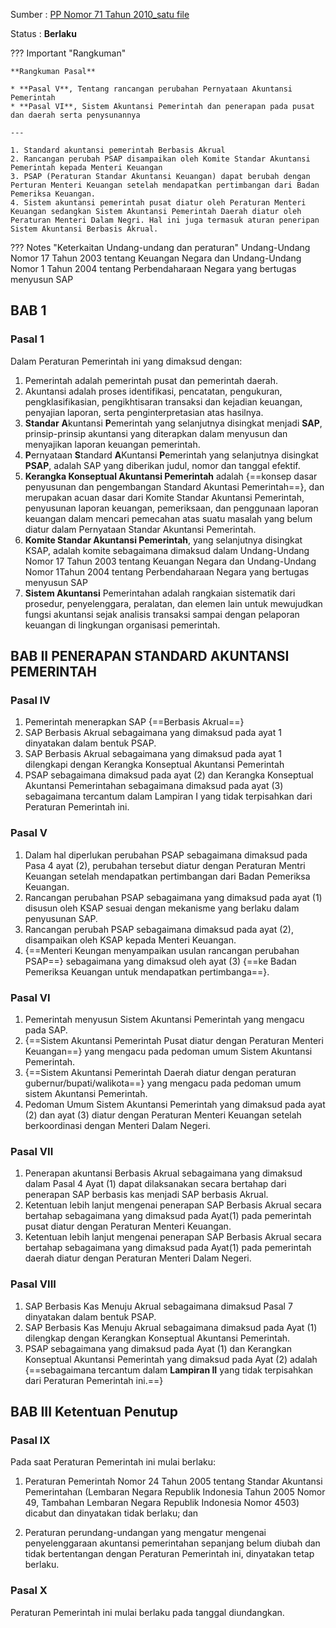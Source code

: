 Sumber : [PP Nomor 71 Tahun 2010_satu file](https://peraturan.bpk.go.id/Details/5095/pp-no-71-tahun-2010)

Status : **Berlaku**

??? Important "Rangkuman"

    **Rangkuman Pasal**

    * **Pasal V**, Tentang rancangan perubahan Pernyataan Akuntansi Pemerintah
    * **Pasal VI**, Sistem Akuntansi Pemerintah dan penerapan pada pusat dan daerah serta penysunannya 

    ---

    1. Standard akuntansi pemerintah Berbasis Akrual
    2. Rancangan perubah PSAP disampaikan oleh Komite Standar Akuntansi Pemerintah kepada Menteri Keuangan
    3. PSAP (Peraturan Standar Akuntansi Keuangan) dapat berubah dengan Perturan Menteri Keuangan setelah mendapatkan pertimbangan dari Badan Pemeriksa Keuangan. 
    4. Sistem akuntansi pemerintah pusat diatur oleh Peraturan Menteri Keuangan sedangkan Sistem Akuntansi Pemerintah Daerah diatur oleh Peraturan Menteri Dalam Negri. Hal ini juga termasuk aturan peneripan Sistem Akuntansi Berbasis Akrual.


??? Notes "Keterkaitan Undang-undang dan peraturan"
    Undang-Undang Nomor 17 Tahun 2003 tentang Keuangan Negara dan Undang-Undang Nomor 1 Tahun 2004 tentang Perbendaharaan Negara yang bertugas menyusun SAP


## BAB 1
### Pasal 1

Dalam Peraturan Pemerintah ini yang dimaksud dengan:

1. Pemerintah adalah pemerintah pusat dan pemerintah daerah.
2. Akuntansi adalah proses identifikasi, pencatatan, pengukuran, pengklasifikasian, pengikhtisaran transaksi dan kejadian keuangan, penyajian laporan, serta penginterpretasian atas hasilnya.
3. **Standar** **A**kuntansi **P**emerintah yang selanjutnya disingkat menjadi **SAP**, prinsip-prinsip akuntansi yang diterapkan dalam menyusun dan menyajikan laporan keuangan pemerintah.
4. **P**ernyataan **S**tandard **A**Kuntansi **P**emerintah yang selanjutnya disingkat **PSAP**, adalah SAP yang diberikan judul, nomor dan tanggal efektif.
5. **Kerangka Konseptual Akuntansi Pemerintah** adalah {==konsep dasar penyusunan dan pengembangan Standard Akuntasi Pemerintah==}, dan merupakan acuan dasar dari Komite Standar Akuntansi Pemerintah, penyusunan laporan keuangan, pemeriksaan, dan penggunaan laporan keuangan dalam mencari pemecahan atas suatu masalah yang belum diatur dalam Pernyataan Standar Akuntansi Pemerintah.
10. **Komite Standar Akuntansi Pemerintah**, yang selanjutnya disingkat KSAP, adalah komite sebagaimana dimaksud dalam Undang-Undang Nomor 17 Tahun 2003 tentang Keuangan Negara dan Undang-Undang Nomor 1Tahun 2004 tentang Perbendaharaan Negara yang bertugas menyusun SAP
11. **Sistem Akuntansi** Pemerintahan adalah rangkaian sistematik dari prosedur, penyelenggara, peralatan, dan elemen lain untuk mewujudkan fungsi akuntansi sejak analisis transaksi sampai dengan pelaporan keuangan di lingkungan organisasi pemerintah.


## BAB II PENERAPAN STANDARD AKUNTANSI PEMERINTAH
### Pasal IV

1. Pemerintah menerapkan SAP {==Berbasis Akrual==}
2. SAP Berbasis Akrual sebagaimana yang dimaksud pada ayat 1 dinyatakan dalam bentuk PSAP.
3. SAP Berbasis Akrual sebagaimana yang dimaksud pada ayat 1 dilengkapi dengan Kerangka Konseptual Akuntansi Pemerintah
4. PSAP sebagaimana dimaksud pada ayat (2) dan Kerangka Konseptual Akuntansi Pemerintahan sebagaimana dimaksud pada ayat (3) sebagaimana tercantum dalam Lampiran I yang tidak terpisahkan dari Peraturan Pemerintah ini.


### Pasal V

1. Dalam hal diperlukan perubahan PSAP sebagaimana dimaksud pada Pasa 4 ayat (2), perubahan tersebut diatur dengan Peraturan Mentri Keuangan setelah mendapatkan pertimbangan dari Badan Pemeriksa Keuangan.
2. Rancangan perubahan PSAP sebagaimana yang dimaksud pada ayat (1) disusun oleh KSAP sesuai dengan mekanisme yang berlaku dalam penyusunan SAP.
3. Rancangan perubah PSAP sebagaimana dimaksud pada ayat (2), disampaikan oleh KSAP kepada Menteri Keuangan.
4. {==Menteri Keungan menyampaikan usulan rancangan perubahan PSAP==} sebagaimana yang dimaksud oleh ayat (3) {==ke Badan Pemeriksa Keuangan untuk mendapatkan pertimbanga==}.


### Pasal VI

1. Pemerintah menyusun Sistem Akuntansi Pemerintah yang mengacu pada SAP.
2. {==Sistem Akuntansi Pemerintah Pusat diatur dengan Peraturan Menteri Keuangan==} yang mengacu pada pedoman umum Sistem Akuntansi Pemerintah.
3. {==Sistem Akuntansi Pemerintah Daerah diatur dengan peraturan gubernur/bupati/walikota==} yang mengacu pada pedoman umum sistem Akuntansi Pemerintah.
4. Pedoman Umum Sistem Akuntansi Pemerintah yang dimaksud pada ayat (2) dan ayat (3) diatur dengan Peraturan Menteri Keuangan setelah berkoordinasi dengan Menteri Dalam Negeri.

### Pasal VII

1. Penerapan akuntansi Berbasis Akrual sebagaimana yang dimaksud dalam Pasal 4 Ayat (1) dapat dilaksanakan secara bertahap dari penerapan SAP berbasis kas menjadi SAP berbasis Akrual.
2. Ketentuan lebih lanjut mengenai penerapan SAP Berbasis Akrual secara bertahap sebagaimana yang dimaksud pada Ayat(1) pada pemerintah pusat diatur dengan Peraturan Menteri Keuangan.
3. Ketentuan lebih lanjut mengenai penerapan SAP Berbasis Akrual secara bertahap sebagaimana yang dimaksud pada Ayat(1) pada pemerintah daerah diatur dengan Peraturan Menteri Dalam Negeri.

### Pasal VIII

1. SAP Berbasis Kas Menuju Akrual sebagaimana dimaksud Pasal 7 dinyatakan dalam bentuk PSAP.
2. SAP Berbasis Kas Menuju Akrual sebagaimana dimaksud pada Ayat (1) dilengkap dengan Kerangkan Konseptual Akuntansi Pemerintah.
3. PSAP sebagaimana yang dimaksud pada Ayat (1) dan Kerangkan Konseptual Akuntansi Pemerintah yang dimaksud pada Ayat (2) adalah {==sebagaimana tercantum dalam **Lampiran II** yang tidak terpisahkan dari Peraturan Pemerintah ini.==}

## BAB III Ketentuan Penutup
### Pasal IX

Pada saat Peraturan Pemerintah ini mulai berlaku:

1. Peraturan Pemerintah Nomor 24 Tahun 2005 tentang Standar Akuntansi Pemerintahan (Lembaran Negara Republik Indonesia Tahun 2005 Nomor 49, Tambahan Lembaran Negara Republik Indonesia Nomor 4503) dicabut dan dinyatakan tidak berlaku; dan 

2. Peraturan perundang-undangan yang mengatur mengenai penyelenggaraan akuntansi pemerintahan sepanjang belum diubah dan tidak bertentangan dengan Peraturan Pemerintah ini, dinyatakan tetap berlaku.

### Pasal X
Peraturan Pemerintah ini mulai berlaku pada tanggal diundangkan.